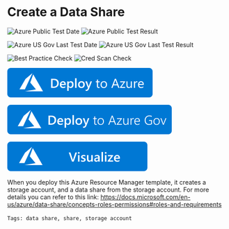 # Create a Data Share

![Azure Public Test Date](https://azurequickstartsservice.blob.core.windows.net/badges/101-data-share-share-storage-account/PublicLastTestDate.svg)
![Azure Public Test Result](https://azurequickstartsservice.blob.core.windows.net/badges/101-data-share-share-storage-account/PublicDeployment.svg)

![Azure US Gov Last Test Date](https://azurequickstartsservice.blob.core.windows.net/badges/101-data-share-share-storage-account/FairfaxLastTestDate.svg)
![Azure US Gov Last Test Result](https://azurequickstartsservice.blob.core.windows.net/badges/101-data-share-share-storage-account/FairfaxDeployment.svg)

![Best Practice Check](https://azurequickstartsservice.blob.core.windows.net/badges/101-data-share-share-storage-account/BestPracticeResult.svg)
![Cred Scan Check](https://azurequickstartsservice.blob.core.windows.net/badges/101-data-share-share-storage-account/CredScanResult.svg)

[![Deploy to Azure](https://raw.githubusercontent.com/Azure/azure-quickstart-templates/master/1-CONTRIBUTION-GUIDE/images/deploytoazure.svg?sanitize=true)](https://portal.azure.com/#create/Microsoft.Template/uri/https%3A%2F%2Fraw.githubusercontent.com%2FAzure%2Fazure-quickstart-templates%2Fmaster%2F101-data-share-share-storage-account%2Fazuredeploy.json)

[![Deploy to AzureGov](https://raw.githubusercontent.com/Azure/azure-quickstart-templates/master/1-CONTRIBUTION-GUIDE/images/deploytoazuregov.svg?sanitize=true)](https://portal.azure.us/#create/Microsoft.Template/uri/https%3A%2F%2Fraw.githubusercontent.com%2FAzure%2Fazure-quickstart-templates%2Fmaster%2F101-data-share-share-storage-account%2Fazuredeploy.json)

[![Visualize](https://raw.githubusercontent.com/Azure/azure-quickstart-templates/master/1-CONTRIBUTION-GUIDE/images/visualizebutton.svg?sanitize=true)](http://armviz.io/#/?load=https%3A%2F%2Fraw.githubusercontent.com%2FAzure%2Fazure-quickstart-templates%2Fmaster%2F101-data-share-share-storage-account%2Fazuredeploy.json)

When you deploy this Azure Resource Manager template, it creates a storage account, and a data share from the storage account.  For more details you can refer to this link: https://docs.microsoft.com/en-us/azure/data-share/concepts-roles-permissions#roles-and-requirements

`Tags: data share, share, storage account`
